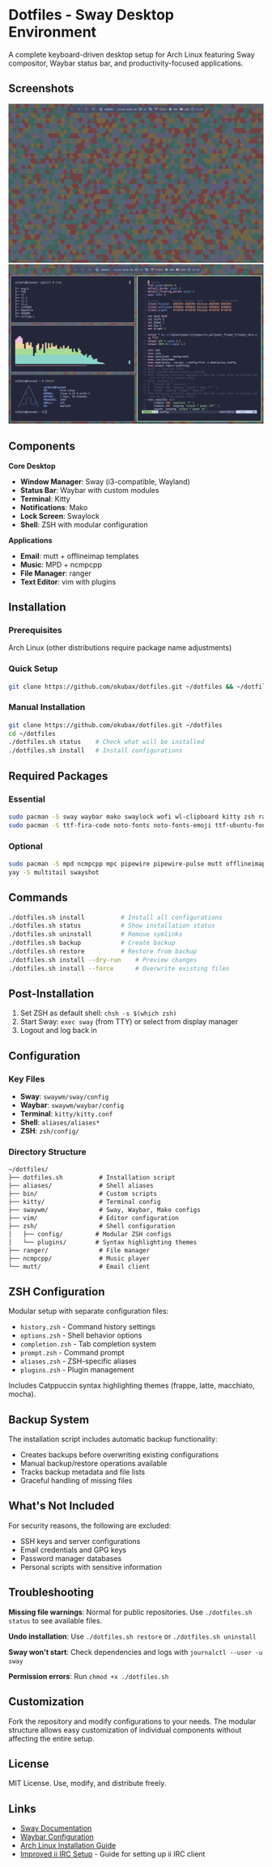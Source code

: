 # Dotfiles - Sway Desktop Environment

A complete keyboard-driven desktop setup for Arch Linux featuring Sway compositor, Waybar status bar, and productivity-focused applications.

## Screenshots

![Desktop Screenshot](screenshot.png)
![Desktop Screenshot with Vim](screenshot2.png)

## Components

**Core Desktop**
- **Window Manager**: Sway (i3-compatible, Wayland)
- **Status Bar**: Waybar with custom modules
- **Terminal**: Kitty
- **Notifications**: Mako
- **Lock Screen**: Swaylock
- **Shell**: ZSH with modular configuration

**Applications**
- **Email**: mutt + offlineimap templates
- **Music**: MPD + ncmpcpp
- **File Manager**: ranger
- **Text Editor**: vim with plugins

## Installation

### Prerequisites
Arch Linux (other distributions require package name adjustments)

### Quick Setup
```bash
git clone https://github.com/okubax/dotfiles.git ~/dotfiles && ~/dotfiles/dotfiles.sh install
```

### Manual Installation
```bash
git clone https://github.com/okubax/dotfiles.git ~/dotfiles
cd ~/dotfiles
./dotfiles.sh status    # Check what will be installed
./dotfiles.sh install   # Install configurations
```

## Required Packages

### Essential
```bash
sudo pacman -S sway waybar mako swaylock wofi wl-clipboard kitty zsh ranger vim
sudo pacman -S ttf-fira-code noto-fonts noto-fonts-emoji ttf-ubuntu-font-family
```

### Optional
```bash
sudo pacman -S mpd ncmpcpp mpc pipewire pipewire-pulse mutt offlineimap msmtp neofetch
yay -S multitail swayshot
```

## Commands

```bash
./dotfiles.sh install          # Install all configurations
./dotfiles.sh status           # Show installation status
./dotfiles.sh uninstall        # Remove symlinks
./dotfiles.sh backup           # Create backup
./dotfiles.sh restore          # Restore from backup
./dotfiles.sh install --dry-run    # Preview changes
./dotfiles.sh install --force      # Overwrite existing files
```

## Post-Installation

1. Set ZSH as default shell: `chsh -s $(which zsh)`
2. Start Sway: `exec sway` (from TTY) or select from display manager
3. Logout and log back in

## Configuration

### Key Files
- **Sway**: `swaywm/sway/config`
- **Waybar**: `swaywm/waybar/config`
- **Terminal**: `kitty/kitty.conf`
- **Shell**: `aliases/aliases*`
- **ZSH**: `zsh/config/`

### Directory Structure
```
~/dotfiles/
├── dotfiles.sh          # Installation script
├── aliases/             # Shell aliases
├── bin/                 # Custom scripts
├── kitty/               # Terminal config
├── swaywm/              # Sway, Waybar, Mako configs
├── vim/                 # Editor configuration
├── zsh/                 # Shell configuration
│   ├── config/         # Modular ZSH configs
│   └── plugins/        # Syntax highlighting themes
├── ranger/              # File manager
├── ncmpcpp/             # Music player
└── mutt/                # Email client
```

## ZSH Configuration

Modular setup with separate configuration files:
- `history.zsh` - Command history settings
- `options.zsh` - Shell behavior options
- `completion.zsh` - Tab completion system
- `prompt.zsh` - Command prompt
- `aliases.zsh` - ZSH-specific aliases
- `plugins.zsh` - Plugin management

Includes Catppuccin syntax highlighting themes (frappe, latte, macchiato, mocha).

## Backup System

The installation script includes automatic backup functionality:
- Creates backups before overwriting existing configurations
- Manual backup/restore operations available
- Tracks backup metadata and file lists
- Graceful handling of missing files

## What's Not Included

For security reasons, the following are excluded:
- SSH keys and server configurations
- Email credentials and GPG keys
- Password manager databases
- Personal scripts with sensitive information

## Troubleshooting

**Missing file warnings**: Normal for public repositories. Use `./dotfiles.sh status` to see available files.

**Undo installation**: Use `./dotfiles.sh restore` or `./dotfiles.sh uninstall`

**Sway won't start**: Check dependencies and logs with `journalctl --user -u sway`

**Permission errors**: Run `chmod +x ./dotfiles.sh`

## Customization

Fork the repository and modify configurations to your needs. The modular structure allows easy customization of individual components without affecting the entire setup.

## License

MIT License. Use, modify, and distribute freely.

## Links

- [Sway Documentation](https://github.com/swaywm/sway/wiki)
- [Waybar Configuration](https://github.com/Alexays/Waybar/wiki)
- [Arch Linux Installation Guide](https://wiki.archlinux.org/title/Installation_guide)
- [Improved ii IRC Setup](https://okubax.co.uk/2025/06/16/improved-ii-irc-setup/) - Guide for setting up ii IRC client
